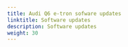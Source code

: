 ```yaml
---
title: Audi Q6 e-tron sofware updates
linktitle: Software updates
description: Software updates
weight: 30
---
```


